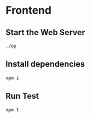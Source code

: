 # Frontend

## Start the Web Server

    ./up

## Install dependencies 

    npm i
    
## Run Test

    npm t
